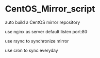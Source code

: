 # CentOS_Mirror_script

auto build a CentOS mirror repository

use nginx as server default listen port:80 

use rsync to synchronize mirror

use cron to sync everyday
